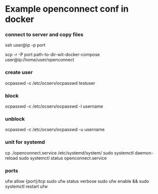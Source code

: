 # Example openconnect conf in docker

### connect to server and copy files

ssh user@ip -p port

scp -r -P port path-to-dir-wit-docker-compose user@ip:/home/user/openconnect

### create user
ocpasswd -c /etc/ocserv/ocpasswd testuser

### block 
ocpasswd -c /etc/ocserv/ocpasswd -l username

### unblock
ocpasswd -c /etc/ocserv/ocpasswd -u username

### unit for systemd
cp ./openconnect.service /etc/systemd/system/
sudo systemctl daemon-reload
sudo systemctl status openconnect.service

### ports
ufw allow {port}/tcp
sudo ufw status verbose
sudo ufw enable && sudo systemctl restart ufw